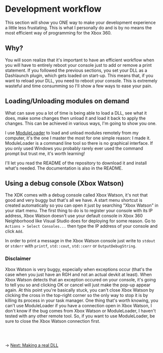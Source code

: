 # Development workflow
This section will show you ONE way to make your development experience a little less frustating. This is what I personally do and is by no means the most efficient way of programming for the Xbox 360.

## Why?
You will soon realize that it's important to have an efficient workflow when you will have to entirely reboot your console just to add or remove a print statement. If you followed the previous sections, you set your DLL as a Dashlaunch plugin, which gets loaded on start-up. This means that, if you want to reload your DLL, you need to reboot your console. This is extremely wasteful and time consumming so I'll show a few ways to ease your pain.

## Loading/Unloading modules on demand
What can save you a lot of time is being able to load a DLL, see what it does, make some changes then unload it and load it back to apply the changes. This can be achieved in various ways, I'm going to show you one.

I use [ModuleLoader](https://github.com/ClementDreptin/ModuleLoader) to load and unload modules remotely from my computer, it's the one I master the most for one simple reason: I made it. ModuleLoader is a command line tool so there is no graphical interface. If you only used Windows you probably rarely ever used the command prompt but trust me, it's worth learning!

I'll let you read the README of the repository to download it and install what's needed. The documentation is also in the README.

## Using a debug console (Xbox Watson)
The XDK comes with a debug console called Xbox Watson, it's not that good and very buggy but that's all we have. A start menu shortcut is created automatically so you can open it just by searching "Xbox Watson" in your start menu. The first thing to do is to register your console with its IP address, Xbox Watson doesn't use your default console in Xbox 360 Neighborhood like Visual Studio does for deploying for some reason. Go to `Actions > Select Consoles...` then type the IP address of your console and click `Add`.

In order to print a message in the Xbox Watson console just write to `stdout` or `stderr` with `printf`, `std::cout`, `std::cerr` or `OutputDebugString`.

### Disclaimer
Xbox Watson is very buggy, especially when exceptions occur (that's the case when you just have an RGH and not an actual devkit at least). When Xbox Watson detects that an exception occured on your console, it's going to tell you so and clicking OK or cancel will just make the pop-up appear again. At this point you're basically stuck, you can't close Xbox Watson by clicking the cross in the top-right corner so the only way to stop it is by killing its process in your task manager.
One thing that's worth knowing, you can't use ModuleLoader if you have a connection open in Xbox Watson, I don't know if the bug comes from Xbox Watson or ModuleLoader, I haven't tested with any other remote tool. So, if you want to use ModuleLoader, be sure to close the Xbox Watson connection first.

<br/><br/>

&rarr; [Next: Making a real DLL](../DLL/making-dll.md)
